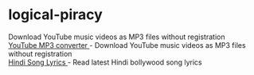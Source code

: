 # logical-piracy
Download YouTube music videos as MP3 files without registration<br/>
<a href="https://www.youtubetomp3converter.in/">YouTube MP3 converter </a>- Download YouTube music videos as MP3 files without registration<br/>
<a href="https://lyricszone.in/hindi/">Hindi Song Lyrics </a>- Read latest Hindi bollywood song lyrics<br/>
